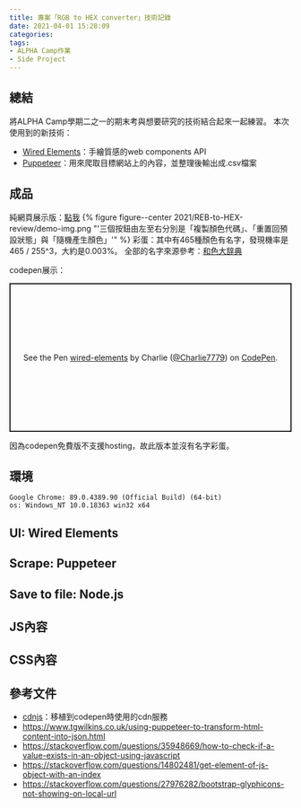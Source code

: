 ```yaml
---
title: 專案「RGB to HEX converter」技術記錄
date: 2021-04-01 15:28:09
categories:
tags:
- ALPHA Camp作業
- Side Project
---
```


## 總結
將ALPHA Camp學期二之一的期末考與想要研究的技術結合起來一起練習。
本次使用到的新技術：
- [Wired Elements](https://wiredjs.com/)：手繪質感的web components API
- [Puppeteer](https://github.com/puppeteer/puppeteer#puppeteer)：用來爬取目標網站上的內容，並整理後輸出成.csv檔案


## 成品
純網頁展示版：[點我](https://tzynwang.github.io/RGB-to-HEX/)
{% figure figure--center 2021/REB-to-HEX-review/demo-img.png "'三個按鈕由左至右分別是「複製顏色代碼」、「重置回預設狀態」與「隨機產生顏色」'" %}
彩蛋：其中有465種顏色有名字，發現機率是465 / 255^3，大約是0.003%。
全部的名字來源參考：[和色大辞典](https://www.colordic.org/w)

codepen展示：
<p class="codepen" data-height="265" data-theme-id="dark" data-default-tab="js,result" data-user="Charlie7779" data-slug-hash="NWdRPKa" style="height: 265px; box-sizing: border-box; display: flex; align-items: center; justify-content: center; border: 2px solid; margin: 1em 0; padding: 1em;" data-pen-title="wired-elements">
  <span>See the Pen <a href="https://codepen.io/Charlie7779/pen/NWdRPKa">
  wired-elements</a> by Charlie (<a href="https://codepen.io/Charlie7779">@Charlie7779</a>)
  on <a href="https://codepen.io">CodePen</a>.</span>
</p>
<script async src="https://cpwebassets.codepen.io/assets/embed/ei.js"></script>
因為codepen免費版不支援hosting，故此版本並沒有名字彩蛋。


## 環境
```
Google Chrome: 89.0.4389.90 (Official Build) (64-bit)
os: Windows_NT 10.0.18363 win32 x64
```

## UI: Wired Elements


## Scrape: Puppeteer


## Save to file: Node.js


## JS內容


## CSS內容


## 參考文件
- [cdnjs](https://cdnjs.com/)：移植到codepen時使用的cdn服務
- https://www.tgwilkins.co.uk/using-puppeteer-to-transform-html-content-into-json.html
- https://stackoverflow.com/questions/35948669/how-to-check-if-a-value-exists-in-an-object-using-javascript
- https://stackoverflow.com/questions/14802481/get-element-of-js-object-with-an-index
- https://stackoverflow.com/questions/27976282/bootstrap-glyphicons-not-showing-on-local-url